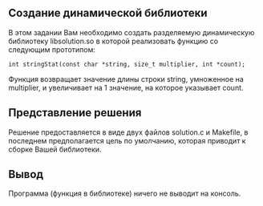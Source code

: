 ## Создание динамической библиотеки

В этом задании Вам необходимо создать разделяемую динамическую библиотеку libsolution.so в которой реализовать функцию со следующим прототипом:

```
int stringStat(const char *string, size_t multiplier, int *count);
```

Функция возвращает значение длины строки string, умноженное на multiplier, и увеличивает на 1 значение, на которое указывает count.

## Представление решения

Решение предоставляется в виде двух файлов solution.c и Makefile, в последнем предполагается цель по умолчанию, которая приводит к сборке Вашей библиотеки.

## Вывод

Программа (функция в библиотеке) ничего не выводит на консоль.
